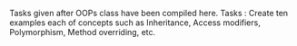 Tasks given after OOPs class have been compiled here.
Tasks :
Create ten examples each of concepts such as Inheritance, Access modifiers, Polymorphism, Method overriding, etc.
